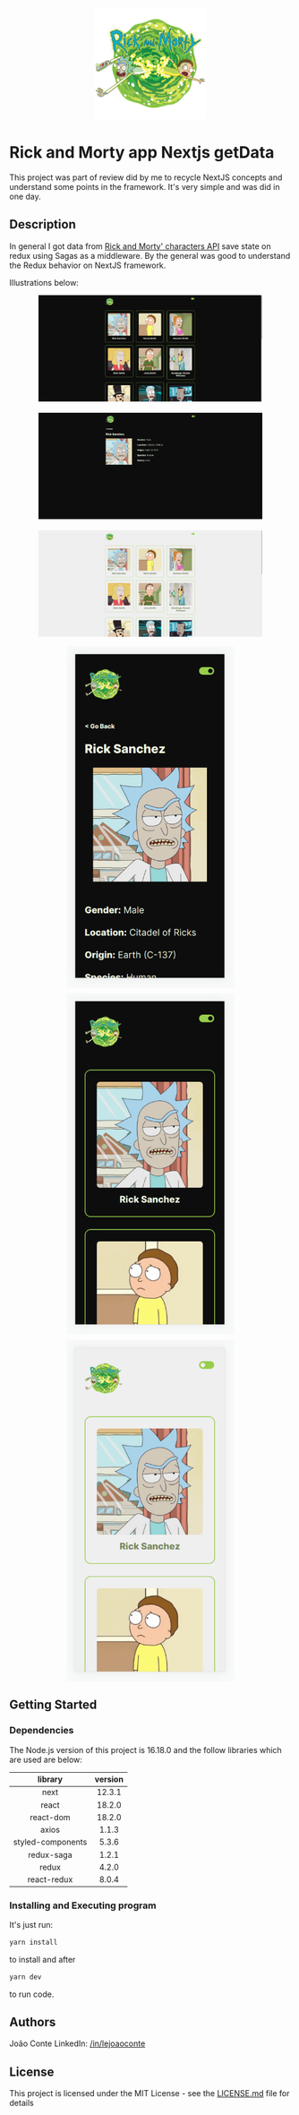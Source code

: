 <div style="text-align:center;"><img src="https://github.com/lejoaoconte/rickandmorty-app-nextjs-getdata/blob/main/src/assets/homePageLogo.png?raw=true" width="200px"></div>

# Rick and Morty app Nextjs getData 

This project was part of review did by me to recycle NextJS concepts and understand some points in the framework. It's very simple and was did in one day.

## Description

In general I got data from <a href="https://rickandmortyapi.com/api/" target="_blank">Rick and Morty' characters API</a> save state on redux using Sagas as a middleware. By the general was good to understand the Redux behavior on NextJS framework.

Illustrations below:
<div style="display:flex; align-items:center; flex-direction:row; gap:20px; flex-wrap:wrap; justify-content:center;">
<img width="400px" src="https://github.com/lejoaoconte/rickandmorty-app-nextjs-getdata/blob/main/illustrations/image1.png?raw=true" />
<img width="400px" src="https://github.com/lejoaoconte/rickandmorty-app-nextjs-getdata/blob/main/illustrations/image2.png?raw=true" />
<img width="400px" src="https://github.com/lejoaoconte/rickandmorty-app-nextjs-getdata/blob/main/illustrations/image6.png?raw=true" />
</div>
<br />
<div style="display:flex; align-items:center; flex-direction:row; gap:10px; flex-wrap:wrap; justify-content:center;">
<img width="300px" src="https://github.com/lejoaoconte/rickandmorty-app-nextjs-getdata/blob/main/illustrations/image3.png?raw=true" />
<img width="300px" src="https://github.com/lejoaoconte/rickandmorty-app-nextjs-getdata/blob/main/illustrations/image4.png?raw=true" />
<img width="300px" src="https://github.com/lejoaoconte/rickandmorty-app-nextjs-getdata/blob/main/illustrations/image5.png?raw=true" />
</div>


## Getting Started

### Dependencies

The Node.js version of this project is 16.18.0 and the follow libraries which are used are below:

|      library      | version |
|:-----------------:|:-------:|
| next              | 12.3.1  |
| react             | 18.2.0  |
| react-dom         | 18.2.0  |
| axios             | 1.1.3   |
| styled-components | 5.3.6   |
| redux-saga        | 1.2.1   |
| redux             | 4.2.0   |
| react-redux       | 8.0.4   |

### Installing and Executing program

It's just run:

```bash
yarn install
```

to install and after

```bash
yarn dev
```

to run code.

## Authors

João Conte
LinkedIn: [/in/lejoaoconte](https://www.linkedin.com/in/lejoaoconte/)

## License

This project is licensed under the MIT License - see the <a href="https://github.com/lejoaoconte/rickandmorty-app-nextjs-getdata/blob/main/LICENSE.md" target="_blank">LICENSE.md</a> file for details
